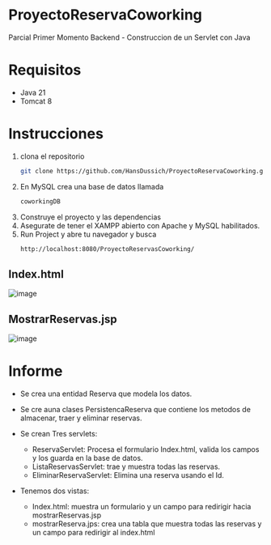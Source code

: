 # ProyectoReservaCoworking
Parcial Primer Momento Backend - Construccion de un Servlet con Java 

# Requisitos 
* Java 21
* Tomcat 8

# Instrucciones

1. clona el repositorio
    ```bash
    git clone https://github.com/HansDussich/ProyectoReservaCoworking.git
2. En MySQL crea una base de datos llamada
   ```bash
   coworkingDB
3. Construye el proyecto y las dependencias
4. Asegurate de tener el XAMPP abierto con Apache y MySQL habilitados.
5. Run Project y abre tu navegador y busca
   ```bash
   http://localhost:8080/ProyectoReservasCoworking/

## Index.html
![image](https://github.com/user-attachments/assets/d2229766-9d21-4d4b-a4a3-393283634621)

## MostrarReservas.jsp
![image](https://github.com/user-attachments/assets/c0316ba9-8886-4f2e-b973-c49a66dc8f67)


# Informe
   * Se crea una entidad Reserva que modela los datos.
   * Se cre auna clases PersistencaReserva que contiene los metodos de almacenar, traer y eliminar reservas.
   * Se crean Tres servlets:
        - ReservaServlet: Procesa el formulario Index.html, valida los campos y los guarda en la base de datos.
        - ListaReservasServlet: trae y muestra todas las reservas.
        - EliminarReservaServlet: Elimina una reserva usando el Id.

   * Tenemos dos vistas:
        - Index.html: muestra un formulario y un campo para redirigir hacia mostrarReservas.jsp
        - mostrarReserva.jps: crea una tabla que muestra todas las reservas y un campo para redirigir al index.html
    
